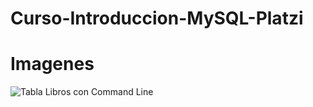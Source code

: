 # Curso-Introduccion-MySQL-Platzi

# Imagenes

![Tabla Libros con Command Line](https://user-images.githubusercontent.com/53313625/179322557-0a71c2da-b9af-4ceb-b5fd-4ebe02d98231.png)


